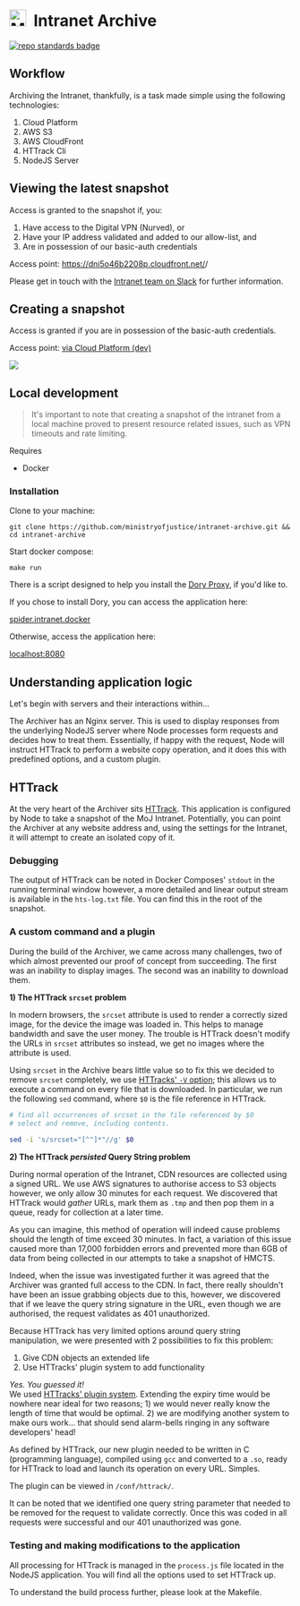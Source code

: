 # <img alt="MoJ logo" src="https://www.gov.uk/assets/collections/govuk_publishing_components/crests/org_crest_18px-7026afebba9918a0830ebf68cf496cbb0b81f3514b884dc2c32904780baa3368.png" width="30">&nbsp; Intranet Archive

[![repo standards badge](https://img.shields.io/badge/dynamic/json?color=blue&style=for-the-badge&logo=github&label=MoJ%20Compliant&query=%24.result&url=https%3A%2F%2Foperations-engineering-reports.cloud-platform.service.justice.gov.uk%2Fapi%2Fv1%2Fcompliant_public_repositories%2Fintranet-archive)](https://operations-engineering-reports.cloud-platform.service.justice.gov.uk/public-github-repositories.html#intranet-archive)

## Workflow

Archiving the Intranet, thankfully, is a task made simple using the following technologies:

1. Cloud Platform
2. AWS S3
3. AWS CloudFront
4. HTTrack Cli
5. NodeJS Server

## Viewing the latest snapshot

Access is granted to the snapshot if, you:

1) Have access to the Digital VPN (Nurved), or
2) Have your IP address validated and added to our allow-list, and
3) Are in possession of our basic-auth credentials

Access point: https://dni5o46b2208p.cloudfront.net/<intranet-address>/<agency>

Please get in touch with the [Intranet team on Slack](https://mojdt.slack.com/archives/C03QE40GVA6) for further 
information.


## Creating a snapshot

Access is granted if you are in possession of the basic-auth credentials.

Access point: [via Cloud Platform (dev)](https://dev-intranet-archive.apps.live.cloud-platform.service.justice.gov.uk/)

![](https://docs.google.com/drawings/d/e/2PACX-1vTJqlB4knZZt1XA7t2No80oOjcvRRk5HuZ8BlRBnYmBD5So28xrr_pt3fZuV1vobUK_ndkKXR9zBST2/pub?w=1440&h=810)

## Local development

> It's important to note that creating a snapshot of the intranet from a local machine proved to present resource
> related issues, such as VPN timeouts and rate limiting. 

Requires

- Docker

### Installation

Clone to your machine:

```
git clone https://github.com/ministryofjustice/intranet-archive.git && cd intranet-archive
```

Start docker compose:

```
make run
```
There is a script designed to help you install the [Dory Proxy](https://github.com/FreedomBen/dory), if you'd like to.

If you chose to install Dory, you can access the application here:

[spider.intranet.docker](http://spider.intranet.docker/)

Otherwise, access the application here:

[localhost:8080](http://localhost:8080/)

## Understanding application logic

Let's begin with servers and their interactions within... 

The Archiver has an Nginx server. This is used to display responses from the underlying NodeJS 
server where Node processes form requests and decides how to treat them. Essentially, if happy with the request, Node 
will instruct HTTrack to perform a website copy operation, and it does this with predefined options, and a custom plugin.

## HTTrack

At the very heart of the Archiver sits [HTTrack](https://en.wikipedia.org/wiki/HTTrack). This application is configured 
by Node to take a snapshot of the MoJ Intranet. Potentially, you can point the Archiver at any website address and, 
using the settings for the Intranet, it will attempt to create an isolated copy of it.

### Debugging

The output of HTTrack can be noted in Docker Composes' `stdout` in the running terminal window however, a more 
detailed and linear output stream is available in the `hts-log.txt` file. You can find this in the root of the snapshot. 

### A custom command and a plugin

During the build of the Archiver, we came across many challenges, two of which almost prevented our proof of concept 
from succeeding. The first was an inability to display images. The second was an inability to download them.

**1) The HTTrack `srcset` problem**

In modern browsers, the `srcset` attribute is used to render a correctly sized image, for the device the image was loaded
in. This helps to manage bandwidth and save the user money. The trouble is HTTrack doesn't modify the URLs in `srcset` 
attributes so instead, we get no images where the attribute is used.

Using `srcset` in the Archive bears little value so to fix this we decided to remove `srcset` completely, we use
[HTTracks' `-V` option](https://manpages.debian.org/testing/httrack/httrack.1.en.html#V); this allows us to execute a command on every file that is downloaded. In particular, we run the 
following `sed` command, where `$0` is the file reference in HTTrack.

```bash
# find all occurrences of srcset in the file referenced by $0 
# select and remove, including contents.
 
sed -i 's/srcset="[^"]*"//g' $0
```

**2) The HTTrack _persisted_ Query String problem**

During normal operation of the Intranet, CDN resources are collected using a signed URL. We use AWS signatures to 
authorise access to S3 objects however, we only allow 30 minutes for each request. We discovered that HTTrack would 
_gather_ URLs, mark them as `.tmp` and then pop them in a queue, ready for collection at a later time.

As you can imagine, this method of operation will indeed cause problems should the length of time exceed 30 minutes. In 
fact, a variation of this issue caused more than 17,000 forbidden errors and prevented more than 6GB of data from being 
collected in our attempts to take a snapshot of HMCTS.

Indeed, when the issue was investigated further it was agreed that the Archiver was granted full access to the CDN. In 
fact, there really shouldn't have been an issue grabbing objects due to this, however, we discovered that if we leave 
the query string signature in the URL, even though we are authorised, the request validates as 401 unauthorized.

Because HTTrack has very limited options around query string manipulation, we were presented with 2 possibilities to fix
this problem:

1) Give CDN objects an extended life 
2) Use HTTracks' plugin system to add functionality

_Yes. You guessed it!_<br>
We used [HTTracks' plugin system](https://www.httrack.com/html/plug.html). Extending the expiry time would be nowhere 
near ideal for two reasons; 1) we would never really know the length of time that would be optimal. 2) we are modifying 
another system to make ours work... that should send alarm-bells ringing in any software developers' head!

As defined by HTTrack, our new plugin needed to be written in C (programming language), compiled using `gcc` and 
converted to a `.so`, ready for HTTrack to load and launch its operation on every URL. Simples.

The plugin can be viewed in `/conf/httrack/`. 

It can be noted that we identified one query string parameter that needed to be removed for the request to validate 
correctly. Once this was coded in all requests were successful and our 401 unauthorized was gone. 


### Testing and making modifications to the application

All processing for HTTrack is managed in the `process.js` file located in the NodeJS application. You will find all the 
options used to set HTTrack up.

To understand the build process further, please look at the Makefile.

